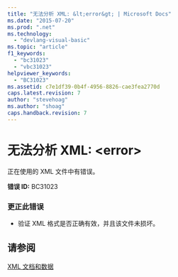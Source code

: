 ```yaml
---
title: "无法分析 XML: &lt;error&gt; | Microsoft Docs"
ms.date: "2015-07-20"
ms.prod: ".net"
ms.technology: 
  - "devlang-visual-basic"
ms.topic: "article"
f1_keywords: 
  - "bc31023"
  - "vbc31023"
helpviewer_keywords: 
  - "BC31023"
ms.assetid: c7e1df39-0b4f-4956-8826-cae3fea2770d
caps.latest.revision: 7
author: "stevehoag"
ms.author: "shoag"
caps.handback.revision: 7
---
```

# 无法分析 XML: &lt;error&gt;
正在使用的 XML 文件中有错误。  
  
 **错误 ID:** BC31023  
  
### 更正此错误  
  
-   验证 XML 格式是否正确有效，并且该文件未损坏。  
  
## 请参阅  
 [XML 文档和数据](../Topic/XML%20Documents%20and%20Data.md)